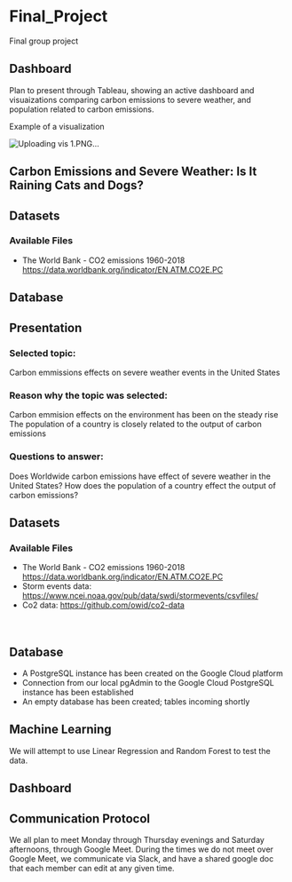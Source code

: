 # Final_Project

Final group project

## Dashboard

Plan to present through Tableau, showing an active dashboard and visuaizations comparing carbon emissions to severe weather, and population related to carbon emissions.

Example of a visualization

![Uploading vis 1.PNG…]()


## Carbon Emissions and Severe Weather: Is It Raining Cats and Dogs?


## Datasets
  ### Available Files
  - The World Bank - CO2 emissions 1960-2018 https://data.worldbank.org/indicator/EN.ATM.CO2E.PC



## Database

## Presentation

### Selected topic: 
Carbon emmissions effects on severe weather events in the United States

### Reason why the topic was selected: 
Carbon emmision effects on the environment has been on the steady rise
The population of a country is closely related to the output of carbon emissions

### Questions to answer:              
Does Worldwide carbon emissions have effect of severe weather in the United States?
How does the population of a country effect the output of carbon emissions?

## Datasets
  ### Available Files
  - The World Bank - CO2 emissions 1960-2018 https://data.worldbank.org/indicator/EN.ATM.CO2E.PC
  - Storm events data: https://www.ncei.noaa.gov/pub/data/swdi/stormevents/csvfiles/ 
  - Co2 data: https://github.com/owid/co2-data </br></br></br>


## Database
  
- A PostgreSQL instance has been created on the Google Cloud platform
- Connection from our local pgAdmin to the Google Cloud PostgreSQL instance has been established
- An empty database has been created; tables incoming shortly




## Machine Learning



We will attempt to use Linear Regression and Random Forest to test the data.



## Dashboard





## Communication Protocol

We all plan to meet Monday through Thursday evenings and Saturday afternoons, through Google Meet. During the times we do not meet over Google Meet, we communicate via Slack, and have a shared google doc that each member can edit at any given time.


